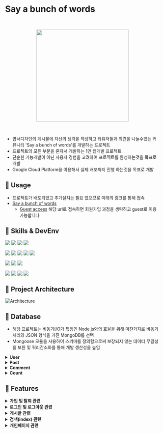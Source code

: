 # Say a bunch of words
<br>
<p align="center"><img src="https://github.com/DavidHuxley/Say-a-bunch-of-words/assets/127188578/14c8409b-4869-4dd5-b342-21ac6cd7f1b4" width="300px"></p>
<br>

* 엽서디자인의 게시물에 자신의 생각을 작성하고 타유저들과 의견을 나눌수있는 커뮤니티 'Say a bunch of words'를 개발하는 프로젝트
* 프로젝트의 모든 부분을 혼자서 개발하는 1인 웹개발 프로젝트
* 단순한 기능개발이 아닌 사용자 경험을 고려하여 프로젝트를 완성하는것을 목표로 개발
* Google Cloud Platform을 이용해서 실제 배포까지 진행 하는것을 목표로 개발 

## 📌 Usage
* 프로젝트가 배포되었고 추가설치는 필요 없으므로 아래의 링크를 통해 접속
* [Say a bunch of words](https://bit.ly/3o769j8)
  * [Guest access](https://simplecheck-nodejs-mongodb.du.r.appspot.com/main?guestLogin=xUYbL%MxrIaQA7zM)  해당 url로 접속하면 회원가입 과정을 생략하고 guest로 이용가능합니다

## 📌 Skills & DevEnv

<a><img src="https://img.shields.io/badge/html5-2a2b38?style=for-the-badge&logo=html5&logoColor=E34F26"/></a>
<a><img src="https://img.shields.io/badge/css3-2a2b38?style=for-the-badge&logo=css3&logoColor=1572B6"/></a>
<a><img src="https://img.shields.io/badge/javascript-2a2b38?style=for-the-badge&logo=javascript&logoColor=F7DF1E"/></a>
<a><img src="https://img.shields.io/badge/jquery-2a2b38.svg?style=for-the-badge&logo=jquery&logoColor=0769AD"/></a>

<a><img src="https://img.shields.io/badge/node.js-2a2b38?style=for-the-badge&logo=nodedotjs&logoColor=339933"/></a>
<a><img src="https://img.shields.io/badge/Express-2a2b38?style=for-the-badge&logo=express&logoColor=000000"/></a>
<a><img src="https://img.shields.io/badge/axios-2a2b38?style=for-the-badge&logo=axios&logoColor=5A29E4"/></a>
<a><img src="https://img.shields.io/badge/passport-2a2b38?style=for-the-badge&logo=passport&logoColor=34E27A"/></a>
<a><img src="https://img.shields.io/badge/.env-2a2b38?style=for-the-badge&logo=dotenv&logoColor=ECD53F"/></a>

<a><img src="https://img.shields.io/badge/mongodb-2a2b38?style=for-the-badge&logo=mongodb&logoColor=47A248"/></a>
<a><img src="https://img.shields.io/badge/mongoose-2a2b38?style=for-the-badge&logo=mongodb&logoColor=880000"/></a>
<a><img src="https://img.shields.io/badge/Google cloud platform-2a2b38?style=for-the-badge&logo=googlecloud&logoColor=4285F4"/></a>

<a><img src="https://img.shields.io/badge/git-2a2b38?style=for-the-badge&logo=git&logoColor=F05032"/></a>
<a><img src="https://img.shields.io/badge/github-2a2b38?style=for-the-badge&logo=github&logoColor=181717"/></a>
<a><img src="https://img.shields.io/badge/visual studio code-2a2b38?style=for-the-badge&logo=visualstudiocode&logoColor=007ACC"/></a>
<a><img src="https://img.shields.io/badge/chatGPT-2a2b38?style=for-the-badge&logo=openai&logoColor=74aa9c"/></a>


## 📌 Project Architecture
![Architecture](https://github.com/DavidHuxley/Say-a-bunch-of-words/assets/127188578/88b030b1-c332-4470-8401-6067eb0bdb63)

## 📌 Database

- 해당 프로젝트는 비동기I/O가 특징인 Node.js와의 효율을 위해 마찬가지로 비동기 처리와 JSON 형식을 가진 MongoDB를 선택
- Mongoose 모듈을 사용하여 스키마를 정의함으로써 보장되지 않는 데이터 무결성을 보완 및 쿼리간소화를 통해 개발 생산성을 높임

<details>
 <summary><strong>User</strong></summary>
 
![collection_User drawio](https://github.com/DavidHuxley/Say-a-bunch-of-words/assets/127188578/48c34b5e-024d-4a6a-af55-c76c98ee6bf5)
</details>
<details>
 <summary><strong>Post</strong></summary>
 
![collection_Post drawio](https://github.com/DavidHuxley/Say-a-bunch-of-words/assets/127188578/5fd7859b-38cd-40e3-a902-9514be385aa9)
</details>
<details>
 <summary><strong>Comment</strong></summary>
 
![collection_Comment drawio](https://github.com/DavidHuxley/Say-a-bunch-of-words/assets/127188578/c723affe-5e04-4c9e-818f-2abe8f2096cf)
</details>
<details>
 <summary><strong>Count</strong></summary>
 
![collection_Count drawio](https://github.com/DavidHuxley/Say-a-bunch-of-words/assets/127188578/0321b061-0d18-4d22-95e8-8fec2864227d)
</details>


## 📌 Features

<details>
  <summary><strong>가입 및 탈퇴 관련</strong></summary>
  
  * 회원가입시 중복검사 및 정규표현식을 이용한 유효성 검사 (클라이언트, 서버 이중 유효성 검사를 통해 데이터 무결성 보장 및 보안강화)
      
    <a><img src="https://github.com/DavidHuxley/Say-a-bunch-of-words/assets/127188578/4daf135b-f13c-409d-be8b-e92091bfbe4f" width="400"></a>
    <a><img src="https://github.com/DavidHuxley/Say-a-bunch-of-words/assets/127188578/1b24131b-83f8-4750-9128-26c8dcc0a4ff" width="400"></a>
  
  * bcrypt를 이용한 단방향 비밀번호 암호화 (Blowfish 1024회 해싱 + 해당 모듈 자체 salt추가)
  
  https://github.com/DavidHuxley/Say-a-bunch-of-words/blob/7913ddd5d25a6ae0cb622874301eddb2019c8866/routes/signInUp.js#L49
    <a><img src="https://github.com/DavidHuxley/Say-a-bunch-of-words/assets/127188578/2a51d916-873a-45d3-9bc7-30baf22dd2da"></a>
  
  * 회원탈퇴시 해당 회원 게시글 및 댓글 숨김처리 
    https://github.com/DavidHuxley/Say-a-bunch-of-words/blob/7913ddd5d25a6ae0cb622874301eddb2019c8866/routes/personal.js#L77-L101

</details>
<details>
  <summary><strong>로그인 및 로그아웃 관련</strong></summary>
  
  * passport를 이용한 로그인 구현 (세션방식)
    https://github.com/DavidHuxley/Say-a-bunch-of-words/blob/7913ddd5d25a6ae0cb622874301eddb2019c8866/server.js#L37-L81
  * bcrypt 모듈을 사용해 암호화 검증 
  * 로그아웃시 세션에 저장된 로그인정보 삭제 후 리다이렉팅
  
  </details>
<details>
  <summary><strong>게시글 관련</strong></summary>
  
  * 게시글 작성
    * 작성 가능 글자 수 알람 및 초과시 자동정리
    * 이미지 업로드 및 미리보기 (multer 모듈 활용)
      * https://github.com/DavidHuxley/Say-a-bunch-of-words/blob/34d432bace869c3f68508fa991171d239798e93a/routes/upload.js#L18-L45
  
  * 게시글 삭제시 해당 게시글 숨김처리
  * 더보기 기능을 통해서 웹페이지의 초기 로딩 속도를 빠르게 하고, 서버 자원을 효율적으로 사용
  * 게시글마다 점수를 부여해 상호작용이 많은 게시글이 더욱 눈에 띄도록 함
    ![image](https://github.com/DavidHuxley/Say-a-bunch-of-words/assets/127188578/044c4994-355d-4c38-abb5-f3d7b59471b6)
  * 게시글 상세보기에서 댓글, 저장 등의 상호작용시 비동기 처리를 활용해 페이지 갱신없이 빠르게 api호출

</details>
<details>
 <summary><strong>검색(index) 관련</strong></summary>
 
 * MongoDB Atlas에서 제공하는 Search Index 기능을 사용함
 * MongoDB Atlas의 클라우드 인프라를 기반으로 구축되어 있어 뛰어난 확장성과 안정성을 가지고있음
 * Apache Lucene (lucene.korean 한글 형태소 분석기) 검색 라이브러리를 기반으로 구축되어 있어, 기존의 text Index보다 더 빠르고 정확한 검색 결과를 제공
 * ![image](https://github.com/DavidHuxley/Say-a-bunch-of-words/assets/127188578/c058887b-1f69-4bba-9dc3-0564230cc229)
 * POST 컬렉션의 title, content, writer 필드에서만 조회하도록 지정
 * https://github.com/DavidHuxley/Say-a-bunch-of-words/blob/34d432bace869c3f68508fa991171d239798e93a/routes/search.js#L5-L36
</details>
<details>
  <summary><strong>개인페이지 관련</strong></summary>
  
  * 자신이 작성 및 저장한 글의 상호작용(삭제, 저장취소 등)을 비동기 처리하여 사용자 경험 향상
  * 접속한 유저 자신의 개인페이지와 타유저의 개인페이지 UI의 차이
     ![Personal drawio](https://github.com/DavidHuxley/Say-a-bunch-of-words/assets/127188578/d6b821b8-fd83-40a3-8c85-f28458e3d190)
     ![Other User's Viewed_Personal drawio](https://github.com/DavidHuxley/Say-a-bunch-of-words/assets/127188578/8cee4410-6995-4aa7-86ab-a74df18556c0)

  * 회원정보 수정
    * 프로필 이미지 업로드 및 미리보기
    * 닉네임 변경시 금칙어 설정, 이메일 공개여부 설정 등 

</details>  

<br>
